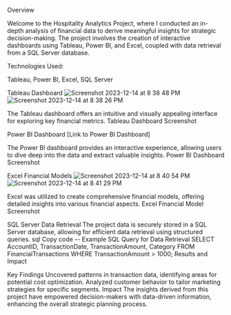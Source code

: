 Overview

Welcome to the Hospitality Analytics Project, where I conducted an in-depth analysis of financial data to derive meaningful insights for strategic decision-making. The project involves the creation of interactive dashboards using Tableau, Power BI, and Excel, coupled with data retrieval from a SQL Server database.

Technologies Used:

Tableau,
Power BI,
Excel,
SQL Server


Tableau Dashboard
![Screenshot 2023-12-14 at 8 38 48 PM](https://github.com/mohitpandey28/Hospitality-Analytics/assets/149960816/ec58fc69-71e2-4a16-8450-d596ab95d714)
![Screenshot 2023-12-14 at 8 38 26 PM](https://github.com/mohitpandey28/Hospitality-Analytics/assets/149960816/fc209466-c39d-4bfb-9464-32faef6d9e55)



The Tableau dashboard offers an intuitive and visually appealing interface for exploring key financial metrics.
Tableau Dashboard Screenshot

Power BI Dashboard
[Link to Power BI Dashboard]

The Power BI dashboard provides an interactive experience, allowing users to dive deep into the data and extract valuable insights.
Power BI Dashboard Screenshot

Excel Financial Models
![Screenshot 2023-12-14 at 8 40 54 PM](https://github.com/mohitpandey28/Hospitality-Analytics/assets/149960816/eb572402-c429-4b03-9c9c-33216d3b2d2b)
![Screenshot 2023-12-14 at 8 41 29 PM](https://github.com/mohitpandey28/Hospitality-Analytics/assets/149960816/052a4eee-82c6-4a4f-9fdf-8d54fe5e81b7)


Excel was utilized to create comprehensive financial models, offering detailed insights into various financial aspects.
Excel Financial Model Screenshot

SQL Server Data Retrieval
The project data is securely stored in a SQL Server database, allowing for efficient data retrieval using structured queries.
sql
Copy code
-- Example SQL Query for Data Retrieval
SELECT 
    AccountID,
    TransactionDate,
    TransactionAmount,
    Category
FROM 
    FinancialTransactions
WHERE 
    TransactionAmount > 1000;
Results and Impact

Key Findings
Uncovered patterns in transaction data, identifying areas for potential cost optimization.
Analyzed customer behavior to tailor marketing strategies for specific segments.
Impact
The insights derived from this project have empowered decision-makers with data-driven information, enhancing the overall strategic planning process.
